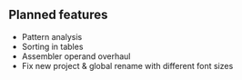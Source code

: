 ## Planned features

- Pattern analysis
- Sorting in tables
- Assembler operand overhaul
- Fix new project & global rename with different font sizes
